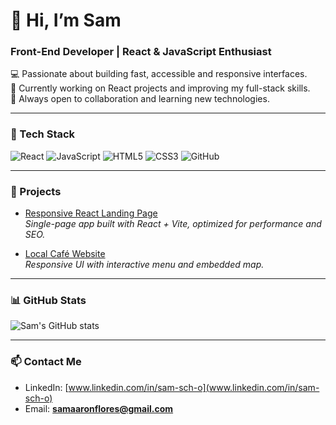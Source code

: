 # 👋 Hi, I’m Sam
### Front-End Developer | React & JavaScript Enthusiast

💻 Passionate about building fast, accessible and responsive interfaces.  
🚀 Currently working on React projects and improving my full-stack skills.  
🌱 Always open to collaboration and learning new technologies.

---

### 🔧 Tech Stack
![React](https://img.shields.io/badge/React-20232A?style=for-the-badge&logo=react&logoColor=61DAFB)
![JavaScript](https://img.shields.io/badge/JavaScript-323330?style=for-the-badge&logo=javascript&logoColor=F7DF1E)
![HTML5](https://img.shields.io/badge/HTML5-E34F26?style=for-the-badge&logo=html5&logoColor=white)
![CSS3](https://img.shields.io/badge/CSS3-1572B6?style=for-the-badge&logo=css3&logoColor=white)
![GitHub](https://img.shields.io/badge/GitHub-181717?style=for-the-badge&logo=github&logoColor=white)

---

### 🚀 Projects
- [Responsive React Landing Page](https://responsive-react-landing-vite.netlify.app/)  
  *Single-page app built with React + Vite, optimized for performance and SEO.*

- [Local Café Website](https://primaverac.netlify.app/)  
  *Responsive UI with interactive menu and embedded map.*

---

### 📊 GitHub Stats
![Sam's GitHub stats](https://github-readme-stats.vercel.app/api?username=SamSch01&show_icons=true&theme=tokyonight)

---

### 📫 Contact Me
- LinkedIn: [www.linkedin.com/in/sam-sch-o](www.linkedin.com/in/sam-sch-o)
- Email: **samaaronflores@gmail.com**
